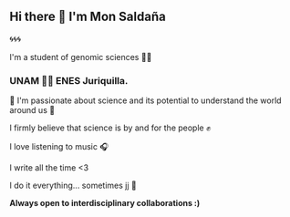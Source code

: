 ## Hi there 👋 I'm Mon Saldaña 
🌀🌀🌀

I'm a student of genomic sciences 👩‍🔬
### UNAM 💙💛 ENES Juriquilla.

🌿 I'm passionate about science and its potential to understand the world around us 🌿 

I firmly believe that science is by and for the people ✊

I love listening to music 🎧

I write all the time <3

I do it everything... sometimes jj 🌚

**Always open to interdisciplinary collaborations :)** 

  
  
